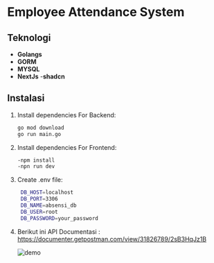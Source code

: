 # Employee Attendance System

## Teknologi 

- **Golangs**
- **GORM**
- **MYSQL**
- **NextJs**
-**shadcn**

## Instalasi
1. Install dependencies For Backend:
   ```bash
   go mod download
   go run main.go
2. Install dependencies For Frontend:
   ```bash
   -npm install
   -npn run dev

3. Create .env file:
   ```bash
    DB_HOST=localhost
    DB_PORT=3306
    DB_NAME=absensi_db
    DB_USER=root
    DB_PASSWORD=your_password
   
4. Berikut ini API Documentasi : 
   https://documenter.getpostman.com/view/31826789/2sB3HqJz1B

   
   ![demo](./demo.png)
   
   

   




